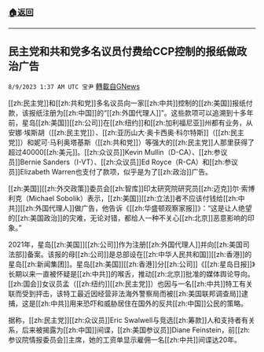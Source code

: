 ###  [:house:返回](README.md)
---


## 民主党和共和党多名议员付费给CCP控制的报纸做政治广告
`8/9/2023 1:37 AM UTC 宝尹` [轉載自GNews](https://gnews.org/articles/1536364)

  [[zh:民主党]]和[[zh:共和党]]多名议员向一家[[zh:中共]]控制的[[zh:美国]]报纸付款，该报纸注册为[[zh:中国]]的“[[zh:外国代理人]]”。这些款项可以追溯到十多年前，星岛[[zh:美国]][[zh:公司]]在[[zh:纽约]]和[[zh:加利福尼亚]]州都有业务，从安娜·埃斯胡（[[zh:民主党]]）、[[zh:亚历山大·奥卡西奥·科尔特斯]]（[[zh:民主党]]）和妮可·马利奥塔基斯（[[zh:共和党]]）等强大的[[zh:民主党]]人那里获得了超过40000[[zh:美元]]。[[zh:众议员]]Kevin Mullin（D-CA）、[[zh:参议员]]Bernie Sanders（I-VT）、[[zh:众议员]]Ed Royce（R-CA）和[[zh:参议员]]Elizabeth Warren也支付了款项，似乎是为了[[zh:政治]]广告。

[[zh:美国]][[zh:外交政策]]委员会[[zh:智库]]印太研究院研究员[[zh:迈克]]尔·索博利克（Michael Sobolik）表示，[[zh:美国]][[zh:立法]]者不应该付钱给[[zh:中共]][[zh:外国代理人]]做广告，他告诉《[[zh:华盛顿观察家报]]》：“这是让人绝望的[[zh:美国政治]]的灾难，无论对错，都给人一种不关心[[zh:北京]]恶意影响的印象。”

2021年，星岛[[zh:美国]][[zh:公司]]作为注册[[zh:外国代理人]]并向[[zh:美国司法部]]备案。该报的母[[zh:公司]]是总部设在[[zh:中华人民共和国]][[zh:香港]]的星岛[[zh:新闻集团]]。星岛[[zh:美国]][[zh:香港]]分[[zh:公司]]《[[zh:星岛日报]]》长期以来一直被怀疑是[[zh:中共]]的喉舌，推动[[zh:北京]]批准的媒体舆论导向。[[zh:国会]]女议员孟（[[zh:纽约]][[zh:民主党]]）也因与一名[[zh:中共]]特工有关联而受到抨击，该特工最近因经营非法海外警察局而被[[zh:美国联邦调查局]]逮捕，这是[[zh:中共]]用来恐吓和威胁居住在国外的反共[[zh:中国]]公民的策略。

据称，[[zh:民主党]][[zh:众议员]]Eric Swalwell与竞选[[zh:筹款]]人和支持者有关系，后来被揭露为[[zh:中国]]间谍，[[zh:美国参议员]]Diane Feinstein，前[[zh:参议院情报委员会]]主席，她的工资单显示雇佣一名[[zh:中共]]间谍达20年。
